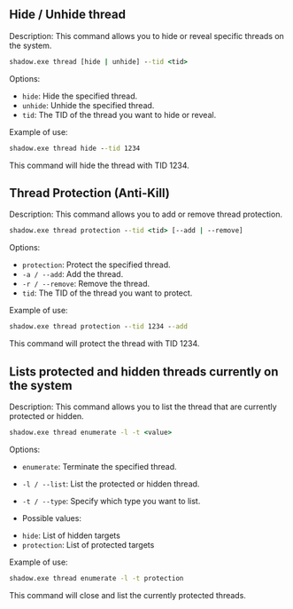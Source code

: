 ## Hide / Unhide thread

Description:
This command allows you to hide or reveal specific threads on the system.

```cmd
shadow.exe thread [hide | unhide] --tid <tid>
```
Options:
* `hide`: Hide the specified thread.
* `unhide`: Unhide the specified thread.
* `tid`: The TID of the thread you want to hide or reveal.

Example of use:

```cmd
shadow.exe thread hide --tid 1234
```

This command will hide the thread with TID 1234.

## Thread Protection (Anti-Kill)

Description:
This command allows you to add or remove thread protection.

```cmd
shadow.exe thread protection --tid <tid> [--add | --remove]
```
Options:
* `protection`: Protect the specified thread.
* `-a / --add`: Add the thread.
* `-r / --remove`: Remove the thread.
* `tid`: The TID of the thread you want to protect.

Example of use:

```cmd
shadow.exe thread protection --tid 1234 --add
```

This command will protect the thread with TID 1234.

## Lists protected and hidden threads currently on the system

Description:
This command allows you to list the thread that are currently protected or hidden.

```cmd
shadow.exe thread enumerate -l -t <value>
```
Options:
* `enumerate`: Terminate the specified thread.
* `-l / --list`: List the protected or hidden thread.
* `-t / --type`: Specify which type you want to list.

* Possible values:
- `hide`: List of hidden targets
- `protection`: List of protected targets

Example of use:

```cmd
shadow.exe thread enumerate -l -t protection
```

This command will close and list the currently protected threads.




